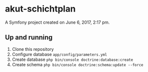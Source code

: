 akut-schichtplan
================

A Symfony project created on June 6, 2017, 2:17 pm.


## Up and running

1. Clone this repository
2. Configure database `app/config/parameters.yml`
3. Create database `php bin/console doctrine:database:create`
4. Create schema `php bin/console doctrine:schema:update --force`